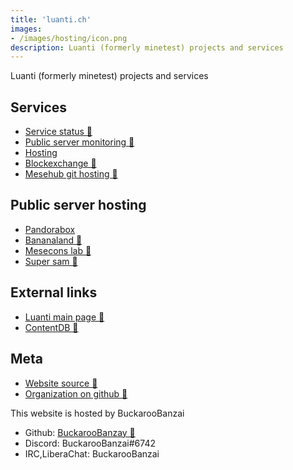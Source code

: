 ```yaml
---
title: 'luanti.ch'
images:
- /images/hosting/icon.png
description: Luanti (formerly minetest) projects and services
---
```


Luanti (formerly minetest) projects and services

## Services

* [Service status 🔗](https://status.luanti.ch)
* [Public server monitoring 🔗](https://monitoring.luanti.ch)
* [Hosting](../hosting)
* [Blockexchange 🔗](https://blockexchange.minetest.ch)
* [Mesehub git hosting 🔗](https://git.minetest.land)

## Public server hosting

* [Pandorabox](../pandorabox)
* [Bananaland 🔗](https://bananaland.minetest.ch)
* [Mesecons lab 🔗](https://meseconslab.luanti.ch)
* [Super sam 🔗](https://supersam.luanti.ch)


## External links

* [Luanti main page 🔗](https://luanti.org)
* [ContentDB 🔗](https://content.luanti.org)

## Meta

* [Website source 🔗](https://github.com/luanti-ch/luanti.ch)
* [Organization on github 🔗](https://github.com/luanti-ch)

This website is hosted by BuckarooBanzai
* Github: [BuckarooBanzay 🔗](https://github.com/BuckarooBanzay)
* Discord: BuckarooBanzai#6742
* IRC,LiberaChat: BuckarooBanzai
